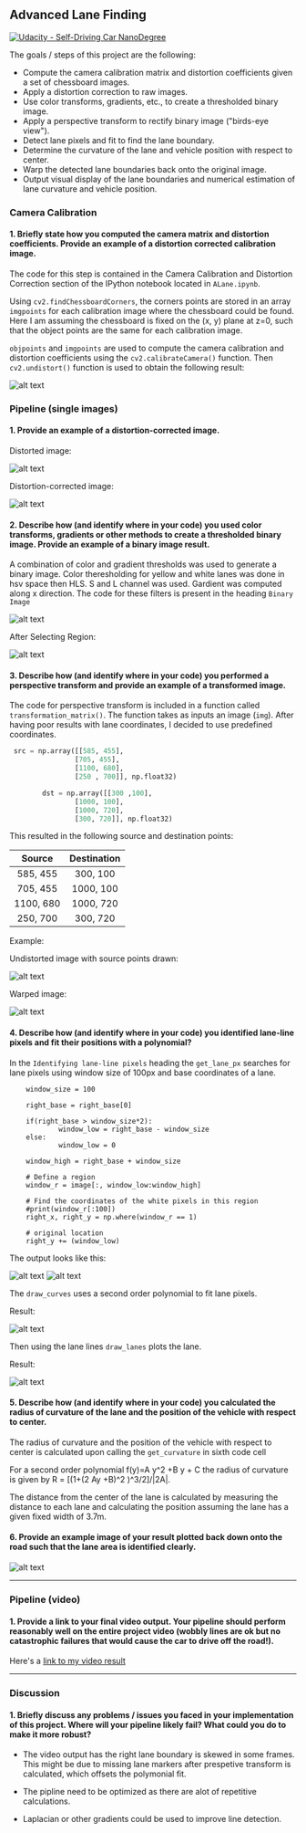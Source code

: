## Advanced Lane Finding
[![Udacity - Self-Driving Car NanoDegree](https://s3.amazonaws.com/udacity-sdc/github/shield-carnd.svg)](http://www.udacity.com/drive)

The goals / steps of this project are the following:

* Compute the camera calibration matrix and distortion coefficients given a set of chessboard images.
* Apply a distortion correction to raw images.
* Use color transforms, gradients, etc., to create a thresholded binary image.
* Apply a perspective transform to rectify binary image ("birds-eye view").
* Detect lane pixels and fit to find the lane boundary.
* Determine the curvature of the lane and vehicle position with respect to center.
* Warp the detected lane boundaries back onto the original image.
* Output visual display of the lane boundaries and numerical estimation of lane curvature and vehicle position.


[image1]: ./examples/undistort_output.png "Undistorted"
[image2]: ./test_images/test1.jpg "Test Image"
[image3]: ./output_images/undistorted.jpg "Undistorted"
[image4]: ./output_images/binary.jpg
[image5]: ./output_images/ROI.jpg
[image6]: ./output_images/Pers_lane.png
[image7]: ./output_images/l_l.jpg
[image8]: ./output_images/r_l.jpg
[image9]: ./output_images/lane_lines.jpg
[image10]: ./output_images/lane.jpg
[image11]: ./output_images/finall.jpg
[image12]: ./output_images/img_w.jpg
[video]: ./p4.mp4 "Video"

### Camera Calibration

#### 1. Briefly state how you computed the camera matrix and distortion coefficients. Provide an example of a distortion corrected calibration image.

The code for this step is contained in the Camera Calibration and Distortion Correction section of the IPython notebook located in `ALane.ipynb`.  

Using `cv2.findChessboardCorners`, the corners points are stored in an array `imgpoints` for each calibration image where the chessboard could be found. Here I am assuming the chessboard is fixed on the (x, y) plane at z=0, such that the object points are the same for each calibration image.  

`objpoints` and `imgpoints` are used to compute the camera calibration and distortion coefficients using the `cv2.calibrateCamera()` function. Then `cv2.undistort()` function is used to obtain the following result:

![alt text][image1]

### Pipeline (single images)

#### 1. Provide an example of a distortion-corrected image.

Distorted image:

![alt text][image2]

Distortion-corrected image:

![alt text][image3]

#### 2. Describe how (and identify where in your code) you used color transforms, gradients or other methods to create a thresholded binary image.  Provide an example of a binary image result.


A combination of color and gradient thresholds was used to generate a binary image. Color theresholding for yellow and white lanes was done in hsv space then HLS. S and L channel was used. Gardient was computed along x direction. The code for these filters is present in the heading `Binary Image`

![alt text][image4]

After Selecting Region:

![alt text][image6]


#### 3. Describe how (and identify where in your code) you performed a perspective transform and provide an example of a transformed image.

The code for  perspective transform is included in a function called `transformation_matrix()`. The function takes as inputs an image (`img`). After having poor results with lane coordinates, I decided to use predefined coordinates.

```python
 src = np.array([[585, 455],
                [705, 455],
                [1100, 680],
                [250 , 700]], np.float32)

        dst = np.array([[300 ,100],
                [1000, 100],
                [1000, 720],
                [300, 720]], np.float32)
```

This resulted in the following source and destination points:

| Source        | Destination   |
|:-------------:|:-------------:|
| 585, 455      | 300, 100        |
| 705, 455      | 1000, 100      |
| 1100, 680     | 1000, 720      |
| 250, 700      | 300, 720        |

Example:

Undistorted image with source points drawn:

![alt text][image6]

Warped image:

![alt text][image12]

#### 4. Describe how (and identify where in your code) you identified lane-line pixels and fit their positions with a polynomial?

In the `Identifying lane-line pixels` heading the `get_lane_px` searches for lane pixels using window size of 100px and base coordinates of a lane.

```
    window_size = 100
    
    right_base = right_base[0]
    
    if(right_base > window_size*2):
            window_low = right_base - window_size
    else:
            window_low = 0

    window_high = right_base + window_size
    
    # Define a region
    window_r = image[:, window_low:window_high]

    # Find the coordinates of the white pixels in this region
    #print(window_r[:100])
    right_x, right_y = np.where(window_r == 1)

    # original location
    right_y += (window_low) 
```

The output looks like this:

![alt text][image7]
![alt text][image8]


The `draw_curves` uses a second order polynomial to fit lane pixels.

Result:

![alt text][image9]

Then using the lane lines `draw_lanes` plots the lane.

Result:

![alt text][image10]


#### 5. Describe how (and identify where in your code) you calculated the radius of curvature of the lane and the position of the vehicle with respect to center.

The radius of curvature and the position of the vehicle with respect to center is calculated upon calling the `get_curvature` in sixth code cell 

For a second order polynomial f(y)=A y^2 +B y + C the radius of curvature is given by R = [(1+(2 Ay +B)^2 )^3/2]/|2A|.

The distance from the center of the lane is calculated by measuring the distance to each lane and calculating the position assuming the lane has a given fixed width of 3.7m.

#### 6. Provide an example image of your result plotted back down onto the road such that the lane area is identified clearly.

![alt text][image11]

---

### Pipeline (video)

#### 1. Provide a link to your final video output.  Your pipeline should perform reasonably well on the entire project video (wobbly lines are ok but no catastrophic failures that would cause the car to drive off the road!).

Here's a [link to my video result](./project_video_output.mp4)

---

### Discussion

#### 1. Briefly discuss any problems / issues you faced in your implementation of this project.  Where will your pipeline likely fail?  What could you do to make it more robust?

* The video output has the right lane boundary is skewed in some frames. This might be due to missing lane markers after prespetive transform is calculated, which offsets the polymonial fit.

* The pipline need to be optimized as there are alot of repetitive calculations.

* Laplacian or other gradients could be used to improve line detection.

